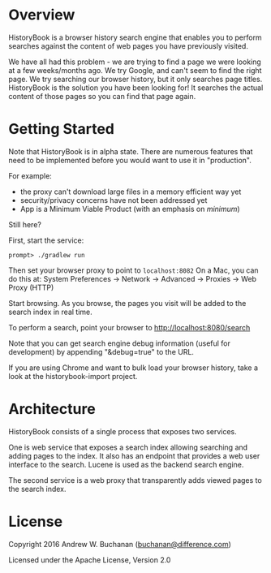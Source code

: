 # Overview
HistoryBook is a browser history search engine that enables you to perform searches against the content of web pages you have previously visited.

We have all had this problem - we are trying to find a page we were looking at a few weeks/months ago. We try Google, and can't seem to find the right page. We try searching our browser history, but it only searches page titles. HistoryBook is the solution you have been looking for! It searches the actual content of those pages so you can find that page again.

# Getting Started
Note that HistoryBook is in alpha state. There are numerous features that need to be implemented before you would want to use it in "production". 

For example:

* the proxy can't download large files in a memory efficient way yet
* security/privacy concerns have not been addressed yet
* App is a Minimum Viable Product (with an emphasis on *minimum*)

Still here?

First, start the service:

```
prompt> ./gradlew run
```

Then set your browser proxy to point to ```localhost:8082```
On a Mac, you can do this at:
System Preferences -> Network -> Advanced -> Proxies -> Web Proxy (HTTP)

Start browsing. As you browse, the pages you visit will be added to the search index in real time.

To perform a search, point your browser to [http://localhost:8080/search]()

Note that you can get search engine debug information (useful for development) by appending "&debug=true" to the URL.

If you are using Chrome and want to bulk load your browser history, take a look at the historybook-import project.

# Architecture

HistoryBook consists of a single process that exposes two services.

One is web service that exposes a search index allowing searching and adding pages to the index. It also has an endpoint that provides a web user interface to the search. Lucene is used as the backend search engine.

The second service is a web proxy that transparently adds viewed pages to the search index. 

# License
Copyright 2016 Andrew W. Buchanan (buchanan@difference.com)

Licensed under the Apache License, Version 2.0